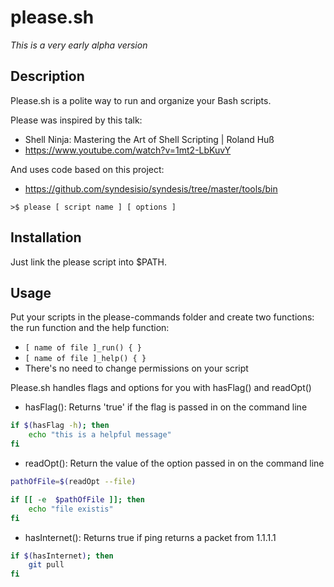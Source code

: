 # please.sh
*This is a very early alpha version*

## Description
Please.sh is a polite way to run and organize your Bash scripts.

Please was inspired by this talk:
  - Shell Ninja: Mastering the Art of Shell Scripting | Roland Huß
  - https://www.youtube.com/watch?v=1mt2-LbKuvY

And uses code based on this project:
   - https://github.com/syndesisio/syndesis/tree/master/tools/bin

```
>$ please [ script name ] [ options ]
```

## Installation
Just link the please script into $PATH.

## Usage
Put your scripts in the please-commands folder and create two functions: the run function and the help function:
- `[ name of file ]_run() { }`
- `[ name of file ]_help() { }`
- There's no need to change permissions on your script

Please.sh handles flags and options for you with hasFlag() and readOpt()

 - hasFlag(): Returns 'true' if the flag is passed in on the command line
 
```bash
if $(hasFlag -h); then
    echo "this is a helpful message"
fi
```

- readOpt(): Return the value of the option passed in on the command line

```bash
pathOfFile=$(readOpt --file)

if [[ -e  $pathOfFile ]]; then
    echo "file existis"
fi
```

- hasInternet(): Returns true if ping returns a packet from 1.1.1.1

```bash
if $(hasInternet); then
    git pull
fi
```